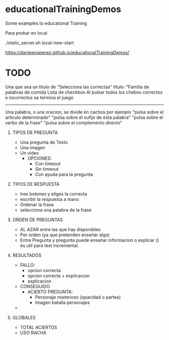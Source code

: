 # educationalTrainingDemos
Some examples to educational Training

Para probar en local 

./static_server.sh local-new-start

https://danipenaperez.github.io/educationalTrainingDemos/



# TODO

Una que sea un titulo de "Selecciona las correctas"
titulo: "Familia de palabras de comida
Lista de checkbox
Al pulsar todos los chebox correctos e incorrectos se termina el juego

------------------
Una palabra, o una oracion, se divide en cachos 
por ejemplo 
"pulsa sobre el articulo determinado"
"pulsa sobre el sufijo de esta palabra"
"pulsa sobre el verbo de la frase"
"pulsa sobre el complemento directo" 


1. TIPOS DE PREGUNTA
	- Una pregunta de Texto
	- Una imagen
	- Un video
        - OPCIONES:
          - Con timeout
          - Sin timeout 
          - Con ayuda para la pregunta

2. TIPOS DE RESPUESTA
	- tres botones y eliges la correcta
	- escribir la respuesta a mano
    - Ordenar la frase
    - selecciona una palabra de la frase
3. ORDEN DE PREGUNTAS
    - AL AZAR entre las que hay disponibles
    - Por orden (ya que pretenden enseñar algo)
    - Entre Pregunta y pregunta puede enseñar informacion o explicar ()
      es util para test incremental.

4. RESULTADOS
    - FALLO:
      - opcion correcta
      - opcion correcta + explicacion
      - explicacion
    - CONSEGUIDO
        - ACIERTO PREGUNTA:
            - Personaje misterioso (opacidad o partes)
            - Imagen batalla personajes
    -
5. GLOBALES
    - TOTAL ACIERTOS
    - USO RACHA

